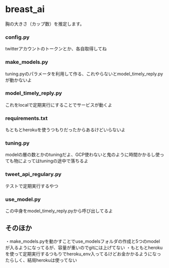 # breast_ai

胸の大きさ（カップ数）を推定します。
### config.py
twitterアカウントのトークンとか、各自取得してね

### make_models.py
tuning.pyのパラメータを利用して作る、これやらないとmodel_timely_reply.pyが動かないよ

### model_timely_reply.py
これをlocalで定期実行にすることでサービスが動くよ

### requirements.txt
もともとherokuを使うつもりだったからあるけどいらないよ

### tuning.py
modelの層の数とかのtuningだよ、GCP使わないと鬼のように時間かかるし使っても物によってはtuningの途中で落ちるよ

### tweet_api_regulary.py
テストで定期実行するやつ

### use_model.py
この中身をmodel_timely_reply.pyから呼び出してるよ


## そのほか
・make_models.pyを動かすことでuse_modelsフォルダの作成と5つのmodelが入るようになってるが、容量が重いのでgitには上げてない
・もともとherokuを使って定期実行するつもりでheroku_env入ってるけどお金かかるようになったらしく、結局herokuは使ってない
